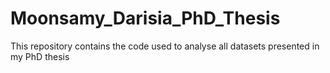 # Moonsamy_Darisia_PhD_Thesis
This repository contains the code used to analyse all datasets presented in my PhD thesis
